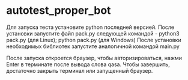 # autotest_proper_bot
Для запуска теста установите python последней версией. 
После установки запустите файл pack.py следующей командой - python3 pack.py (для Linux); python pack.py (для Windows)
После установки необходимых библиотек запустите аналогичной командой main.py

После запуска откроется браузер, чтобы авторизироваться, нажми Enter в терминате после вывода слова qasa. 
Чтобы завершить, достаточно закрыть терминал или запущенный браузер. 
